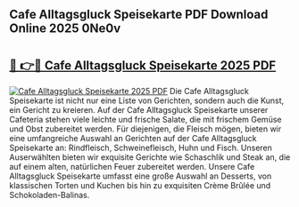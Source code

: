 ## Cafe Alltagsgluck Speisekarte PDF Download Online 2025 0Ne0v

# <h2><a href="http://gc9hrg.nevu.top/?p=Cafe+Alltagsgluck+Speisekarte">🔗 👉🔴 Cafe Alltagsgluck Speisekarte 2025 PDF</a></h2>

[![Cafe Alltagsgluck Speisekarte 2025 PDF](https://i.imgur.com/dBaPXMq.png)](http://gc9hrg.nevu.top/?p=Cafe+Alltagsgluck+Speisekarte)
Die Cafe Alltagsgluck Speisekarte ist nicht nur eine Liste von Gerichten, sondern auch die Kunst, ein Gericht zu kreieren. Auf der Cafe Alltagsgluck Speisekarte unserer Cafeteria stehen viele leichte und frische Salate, die mit frischem Gemüse und Obst zubereitet werden. Für diejenigen, die Fleisch mögen, bieten wir eine umfangreiche Auswahl an Gerichten auf der Cafe Alltagsgluck Speisekarte an: Rindfleisch, Schweinefleisch, Huhn und Fisch. Unseren Auserwählten bieten wir exquisite Gerichte wie Schaschlik und Steak an, die auf einem alten, natürlichen Feuer zubereitet werden. Unsere Cafe Alltagsgluck Speisekarte umfasst eine große Auswahl an Desserts, von klassischen Torten und Kuchen bis hin zu exquisiten Crème Brûlée und Schokoladen-Balinas.
